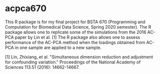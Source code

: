# acpca670
This R package is for my final project for BSTA 670 (Programming and Computation for Biomedical Data Science, Spring 2020 semester). The R package allows one to replicate some of the simulations from the 2016 AC-PCA paper by Lin et al. [1] The R package also allows one to assess performance of the AC-PCA method when the loadings obtained from AC-PCA in one sample are applied to a new sample.

[1] Lin, Zhixiang, et al. "Simultaneous dimension reduction and adjustment for confounding variation." Proceedings of the National Academy of Sciences 113.51 (2016): 14662-14667.
